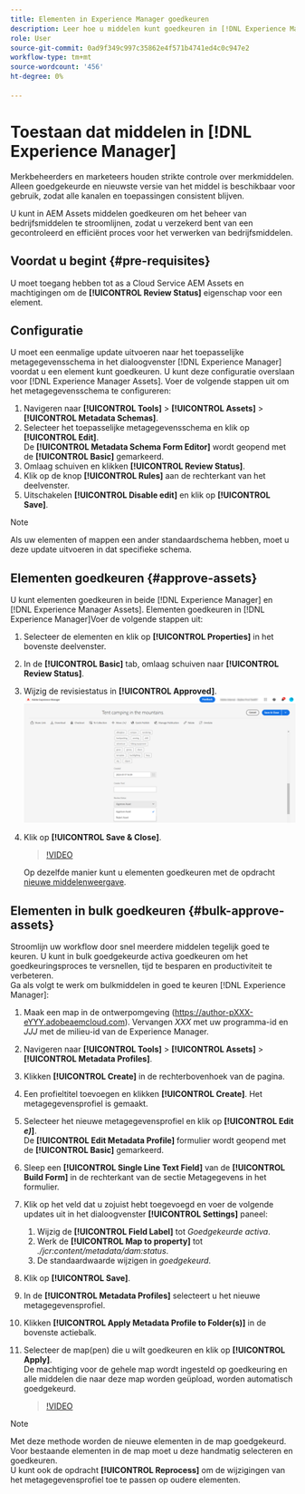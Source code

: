 ```yaml
---
title: Elementen in Experience Manager goedkeuren
description: Leer hoe u middelen kunt goedkeuren in [!DNL Experience Manager].
role: User
source-git-commit: 0ad9f349c997c35862e4f571b4741ed4c0c947e2
workflow-type: tm+mt
source-wordcount: '456'
ht-degree: 0%

---
```


# Toestaan dat middelen in [!DNL Experience Manager]

Merkbeheerders en marketeers houden strikte controle over merkmiddelen. Alleen goedgekeurde en nieuwste versie van het middel is beschikbaar voor gebruik, zodat alle kanalen en toepassingen consistent blijven.

U kunt in AEM Assets middelen goedkeuren om het beheer van bedrijfsmiddelen te stroomlijnen, zodat u verzekerd bent van een gecontroleerd en efficiënt proces voor het verwerken van bedrijfsmiddelen.

## Voordat u begint {#pre-requisites}

U moet toegang hebben tot as a Cloud Service AEM Assets en machtigingen om de **[!UICONTROL Review Status]** eigenschap voor een element.

## Configuratie

U moet een eenmalige update uitvoeren naar het toepasselijke metagegevensschema in het dialoogvenster [!DNL Experience Manager] voordat u een element kunt goedkeuren. U kunt deze configuratie overslaan voor [!DNL Experience Manager Assets]. Voer de volgende stappen uit om het metagegevensschema te configureren:

1. Navigeren naar **[!UICONTROL Tools]** > **[!UICONTROL Assets]** > **[!UICONTROL Metadata Schemas]**.
1. Selecteer het toepasselijke metagegevensschema en klik op **[!UICONTROL Edit]**. <br>De **[!UICONTROL Metadata Schema Form Editor]** wordt geopend met de **[!UICONTROL Basic]** gemarkeerd.
1. Omlaag schuiven en klikken **[!UICONTROL Review Status]**.
1. Klik op de knop **[!UICONTROL Rules]** aan de rechterkant van het deelvenster.
1. Uitschakelen **[!UICONTROL Disable edit]** en klik op **[!UICONTROL Save]**.

>[!NOTE]
>
>Als uw elementen of mappen een ander standaardschema hebben, moet u deze update uitvoeren in dat specifieke schema.

## Elementen goedkeuren {#approve-assets}

U kunt elementen goedkeuren in beide [!DNL Experience Manager] en [!DNL Experience Manager Assets]. Elementen goedkeuren in [!DNL Experience Manager]Voer de volgende stappen uit:

1. Selecteer de elementen en klik op **[!UICONTROL Properties]** in het bovenste deelvenster.
1. In de **[!UICONTROL Basic]** tab, omlaag schuiven naar **[!UICONTROL Review Status]**.
1. Wijzig de revisiestatus in **[!UICONTROL Approved]**.
   ![afbeelding](/help/assets/assets/approve-old-ui.png)
1. Klik op **[!UICONTROL Save & Close]**.

   >[!VIDEO](https://video.tv.adobe.com/v/3427430)

   Op dezelfde manier kunt u elementen goedkeuren met de opdracht [nieuwe middelenweergave](https://experienceleague.adobe.com/docs/experience-manager-assets-essentials/help/manage-organize.html?lang=en#manage-asset-status).

## Elementen in bulk goedkeuren {#bulk-approve-assets}

Stroomlijn uw workflow door snel meerdere middelen tegelijk goed te keuren. U kunt in bulk goedgekeurde activa goedkeuren om het goedkeuringsproces te versnellen, tijd te besparen en productiviteit te verbeteren.
<br>Ga als volgt te werk om bulkmiddelen in goed te keuren [!DNL Experience Manager]:

1. Maak een map in de ontwerpomgeving (https://author-pXXX-eYYY.adobeaemcloud.com). Vervangen _XXX_ met uw programma-id en _JJJ_ met de milieu-id van de Experience Manager.
1. Navigeren naar **[!UICONTROL Tools]** > **[!UICONTROL Assets]** > **[!UICONTROL Metadata Profiles]**.
1. Klikken **[!UICONTROL Create]** in de rechterbovenhoek van de pagina.
1. Een profieltitel toevoegen en klikken **[!UICONTROL Create]**. Het metagegevensprofiel is gemaakt.
1. Selecteer het nieuwe metagegevensprofiel en klik op **[!UICONTROL Edit _e)_]**. <br>De **[!UICONTROL Edit Metadata Profile]** formulier wordt geopend met de **[!UICONTROL Basic]** gemarkeerd.
1. Sleep een **[!UICONTROL Single Line Text Field]** van de **[!UICONTROL Build Form]** in de rechterkant van de sectie Metagegevens in het formulier.
1. Klik op het veld dat u zojuist hebt toegevoegd en voer de volgende updates uit in het dialoogvenster **[!UICONTROL Settings]** paneel:
   1. Wijzig de **[!UICONTROL Field Label]** tot _Goedgekeurde activa_.
   1. Werk de **[!UICONTROL Map to property]** tot _./jcr:content/metadata/dam:status_.
   1. De standaardwaarde wijzigen in _goedgekeurd_.

1. Klik op **[!UICONTROL Save]**.
1. In de **[!UICONTROL Metadata Profiles]** selecteert u het nieuwe metagegevensprofiel.
1. Klikken **[!UICONTROL Apply Metadata Profile to Folder(s)]** in de bovenste actiebalk.
1. Selecteer de map(pen) die u wilt goedkeuren en klik op **[!UICONTROL Apply]**.
   <br> De machtiging voor de gehele map wordt ingesteld op goedkeuring en alle middelen die naar deze map worden geüpload, worden automatisch goedgekeurd.

   >[!VIDEO](https://video.tv.adobe.com/v/3427431)

>[!NOTE]
> 
>Met deze methode worden de nieuwe elementen in de map goedgekeurd. Voor bestaande elementen in de map moet u deze handmatig selecteren en goedkeuren. <br> U kunt ook de opdracht **[!UICONTROL Reprocess]** om de wijzigingen van het metagegevensprofiel toe te passen op oudere elementen.

